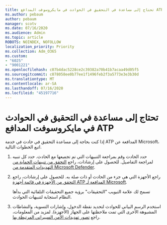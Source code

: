 ```yaml
---
title: تحتاج إلى مساعدة في التحقيق في الحوادث في مايكروسوفت المدافع ATP
ms.author: pebaum
author: pebaum
manager: scotv
ms.date: 07/16/2020
ms.audience: Admin
ms.topic: article
ROBOTS: NOINDEX, NOFOLLOW
localization_priority: Priority
ms.collection: Adm_O365
ms.custom:
- "6025"
- "9001221"
ms.openlocfilehash: c07b4dac5228ce2c39382a70b41b7acaa49d05f5
ms.sourcegitcommit: c078058ee0b77ee1f1496feb2f3a5773e3e3b30d
ms.translationtype: MT
ms.contentlocale: ar-SA
ms.lasthandoff: 07/16/2020
ms.locfileid: "45197716"
---
```

# <a name="need-help-investigating-incidents-in-microsoft-defender-atp"></a>تحتاج إلى مساعدة في التحقيق في الحوادث في مايكروسوفت المدافع ATP

إذا كنت بحاجة إلى مساعدة التحقيق في حادث في خدمة ATP المدافعة عن Microsoft، اتبع الخطوات التالية.

1. حدد الحادث وقم بمراجعة التنبيهات التي تم تجميعها مع الحادث. حدد كل تنبيه لمراجعة التفاصيل. للحصول على إرشادات، راجع [التحقق من تنبيهات الحماية من التهديدات المتقدمة من Microsoft Defender](https://docs.microsoft.com/windows/security/threat-protection/microsoft-defender-atp/investigate-alerts).
2. راجع الأجهزة التي هي جزء من الحادث أو ذات صلة به. للحصول على إرشادات، راجع [التحقق من الأجهزة في قائمة أجهزة ATP المدافعة لـ Microsoft](https://docs.microsoft.com/windows/security/threat-protection/microsoft-defender-atp/investigate-machines).<br/>
 
    تسمح لك علامة التبويب "التحقيقات" برؤية جميع التحقيقات التلقائية التي بدأها النظام استجابة لتنبيهات الحوادث.
3. استخدم الرسم البياني للحوادث لتحديد نقطة الدخول، وإشارات التسوية، والنشاطات المشبوهة الأخرى التي تمت ملاحظتها على الجهاز (الأجهزة). لمزيد من المعلومات، راجع [تصور تهديدات الأمن السيبراني المرتبطة بها](https://docs.microsoft.com/windows/security/threat-protection/microsoft-defender-atp/investigate-incidents#visualizing-associated-cybersecurity-threats).  